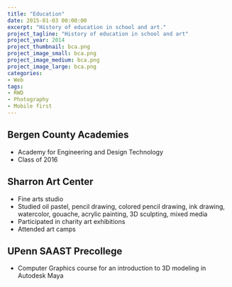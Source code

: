 ```yaml
---
title: "Education"
date: 2015-01-03 00:00:00
excerpt: "History of education in school and art."
project_tagline: "History of education in school and art"
project_year: 2014
project_thumbnail: bca.png
project_image_small: bca.png
project_image_medium: bca.png
project_image_large: bca.png
categories:
- Web
tags:
- RWD
- Photography
- Mobile first
---
```


## Bergen County Academies

- Academy for Engineering and Design Technology
- Class of 2016

## Sharron Art Center

- Fine arts studio
- Studied oil pastel, pencil drawing, colored pencil drawing, ink drawing, watercolor, gouache, acrylic painting, 3D sculpting, mixed media
- Participated in charity art exhibitions
- Attended art camps

## UPenn SAAST Precollege

- Computer Graphics course for an introduction to 3D modeling in Autodesk Maya 